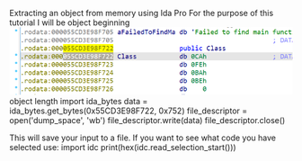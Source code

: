 Extracting an object from memory using Ida Pro
For the purpose of this tutorial I will be 
object beginning 
![](2022-05-19-23-35-47.png)
object length
import ida_bytes
data = ida_bytes.get_bytes(0x55CD3E98F722, 0x752)
file_descriptor = open('dump_space', 'wb')
file_descriptor.write(data)
file_descriptor.close()


This will save your input to a file.
If you want to see what code you have selected use:
import idc
print(hex(idc.read_selection_start()))